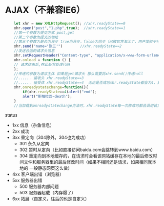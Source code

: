 # AJAX（不兼容IE6）

```javascript
    let xhr = new XMLHttpRequest(); //xhr.readyState==0
    xhr.open("post","1.php",true);  //xhr.readyState==1
    //第一个参数为提交方式 post,get
    //第二个参数为提交的地址
    //第三个参数为是否为异步 true为异步，false为同步（已被官方淘汰了，用户体验不行） 默认为true
    xhr.send("name='张三'")        //xhr.readyState==2
    //发送合适的请求头信息
    xhr.setRequestHeader("Content-type", "application/x-www-form-urlencoded");  //post专属
    xhr.onload = function () { 
    // 请求结束后,在此处写处理代码  
    };
    //传递的参数为请求主体 如果是get请求头 那么需要将xhr.send()传递null
    //...... 接收头 xhr.readyState==3
    //...... 接受体 xhr.readyState==4  无论是否成功xhr.readyState都会为4，具体的判断就交给xhr.status了
    xhr.onreadystatechange=function(){
        if(xhr.readyState==4)alert("end");
        alert("斯帕拉西~death");
    }
    //当加载到onreadystatechange方法时，xhr.readyState每一次修改时都会调用该方法，可以用来判断加载是否完成
```
status
- 1xx 信息（杂鱼信息）
- 2xx 成功
- 3xx 重定向（304除外，304也为成功）
  - 301 永久从定向
  - 302 暂时从定向（比如直接访问baidu.com会跳转到www.baidu.com）
  - 304 重定向到本地缓存的，在请求时会看该网站缓存在本地的最后修改时间文件和服务器里的最后修改时间（如果不相同还是请求，如果相同就本地的 一般静态网页这么做）
- 4xx 客户端出错（浏览器）
- 5xx 服务器出错
  - 500 服务器内部问题
  - 503 服务器超载（内存爆了）
- 6xx 拓展（自定义，往后的也是自定义）
